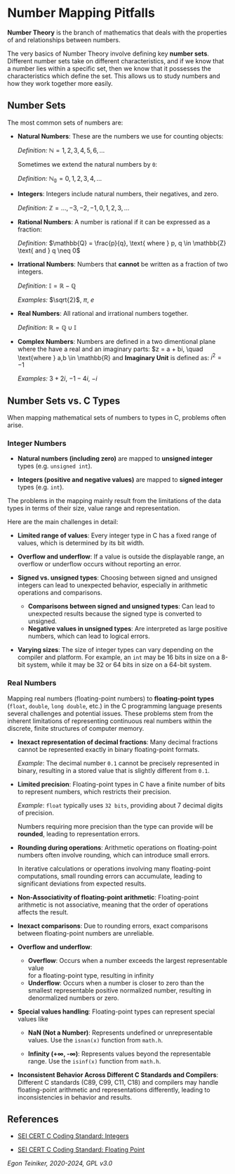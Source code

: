 # Number Mapping Pitfalls 

**Number Theory** is the branch of mathematics that deals with the properties 
of and relationships between numbers.

The very basics of Number Theory involve defining key **number sets**.
Different number sets take on different characteristics, and if we know that 
a number lies within a specific set, then we know that it possesses the 
characteristics which define the set. This allows us to study numbers and 
how they work together more easily.


## Number Sets 

The most common sets of numbers are:

* **Natural Numbers**: These are the numbers we use for counting objects: 
    
    _Definition:_ $\mathbb{N} = {1, 2, 3, 4, 5, 6, \dots}$

    Sometimes we extend the natural numbers by `0`:
    
    _Definition:_ $\mathbb{N_0} = {0, 1, 2, 3, 4, \dots}$

* **Integers**: Integers include natural numbers, their negatives, and zero.

    _Definition:_ $\mathbb{Z} = {\dots, -3, -2, -1, 0, 1, 2, 3, \dots}$


* **Rational Numbers**: A number is rational if it can be expressed as a fraction:

    _Definition:_ $\mathbb{Q} = \frac{p}{q}, \text{ where } p, q \in \mathbb{Z} \text{ and } q \neq 0$

* **Irrational Numbers**: Numbers that **cannot** be written as a fraction of two integers.

    _Definition:_ $\mathbb{I} = \mathbb{R} - \mathbb{Q}$

    _Examples:_ $\sqrt{2}$, $\pi$, $e$

* **Real Numbers**: All rational and irrational numbers together.

    _Definition:_ $\mathbb{R} = \mathbb{Q} \cup \mathbb{I}$
 
* **Complex Numbers**: Numbers are defined in a two dimentional plane where the have a real and an imaginary parts: $z = a + bi, \quad \text{where } a,b \in \mathbb{R}
    and **Imaginary Unit** is defined as: $i^2 = -1$

    _Examples:_ $3 + 2i$, $-1 - 4i$, $-i$


## Number Sets vs. C Types

When mapping mathematical sets of numbers to types in C, problems often arise.

### Integer Numbers

* **Natural numbers (including zero)** are mapped to **unsigned integer** types 
    (e.g. `unsigned int`).

* **Integers (positive and negative values)** are mapped to **signed integer** 
    types (e.g. `int`).

The problems in the mapping mainly result from the limitations of the data types 
in terms of their size, value range and representation. 

Here are the main challenges in detail:

* **Limited range of values**: Every integer type in C has a fixed range of values, 
    which is determined by its bit width.

* **Overflow and underflow**: If a value is outside the displayable range, an 
    overflow or underflow occurs without reporting an error.   

* **Signed vs. unsigned types**: Choosing between signed and unsigned integers 
    can lead to unexpected behavior, especially in arithmetic operations and 
    comparisons.
    * **Comparisons between signed and unsigned types**: Can lead to unexpected 
        results because the signed type is converted to unsigned.
    * **Negative values ​​in unsigned types**: Are interpreted as large positive 
        numbers, which can lead to logical errors.

* **Varying sizes**: The size of integer types can vary depending on the compiler 
    and platform. For example, an `int` may be 16 bits in size on a 8-bit system, 
    while it may be 32 or 64 bits in size on a 64-bit system.


### Real Numbers

Mapping real numbers (floating-point numbers) to **floating-point types** (`float`, 
`double`, `long double`, etc.) in the C programming language presents several 
challenges and potential issues. These problems stem from the inherent limitations 
of representing continuous real numbers within the discrete, finite structures 
of computer memory.

* **Inexact representation of decimal fractions**: Many decimal fractions cannot 
    be represented exactly in binary floating-point formats.

    _Example_: The decimal number `0.1` cannot be precisely represented in binary,
        resulting in a stored value that is slightly different from `0.1`.

* **Limited precision**: Floating-point types in C have a finite number of bits 
    to represent numbers, which restricts their precision. 
    
    _Example_: `float` typically uses `32 bits`, providing about 7 decimal digits 
    of precision.

    Numbers requiring more precision than the type can provide will be **rounded**, 
    leading to representation errors.

* **Rounding during operations**: Arithmetic operations on floating-point numbers 
    often involve rounding, which can introduce small errors.

    In iterative calculations or operations involving many floating-point 
    computations, small rounding errors can accumulate, leading to significant 
    deviations from expected results.

* **Non-Associativity of floating-point arithmetic**: Floating-point arithmetic 
    is not associative, meaning that the order of operations affects the result.

* **Inexact comparisons**: Due to rounding errors, exact comparisons between 
    floating-point numbers are unreliable.    

* **Overflow and underflow**: 
    * **Overflow**: Occurs when a number exceeds the largest representable value    
        for a floating-point type, resulting in infinity
    * **Underflow**: Occurs when a number is closer to zero than the smallest 
        representable positive normalized number, resulting in denormalized 
        numbers or zero.    

* **Special values handling**: Floating-point types can represent special values 
    like
    * **NaN (Not a Number)**: Represents undefined or unrepresentable values.
        Use the `isnan(x)` function from `math.h`.

    * **Infinity (+∞, -∞)**: Represents values beyond the representable range.
        Use the `isinf(x)` function from `math.h`. 

* **Inconsistent Behavior Across Different C Standards and Compilers**: Different C
    standards (C89, C99, C11, C18) and compilers may handle floating-point arithmetic 
    and representations differently, leading to inconsistencies in behavior and results.

## References

* [SEI CERT C Coding Standard: Integers](https://wiki.sei.cmu.edu/confluence/pages/viewpage.action?pageId=87152052)

* [SEI CERT C Coding Standard: Floating Point](https://wiki.sei.cmu.edu/confluence/pages/viewpage.action?pageId=87152181)

*Egon Teiniker, 2020-2024, GPL v3.0* 
